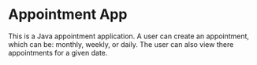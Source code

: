 
# Appointment App
This is a Java appointment application. A user can create an appointment, which can be: monthly, weekly, or daily. The user can also view there appointments for a given date.


